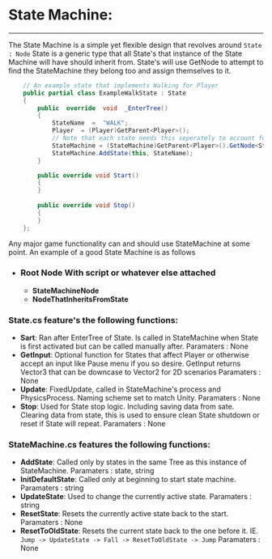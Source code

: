 # State Machine:

-----------------------------------------------------------------------------------------------------------------------------------------------------------------------------

The State Machine is a simple yet flexible design that revolves around ```State : Node``` State is a generic type that all State's that instance of the State Machine will have should inherit from. State's will use GetNode to attempt to find the StateMachine they belong too and assign themselves to it.

```csharp
    // An example state that implements Walking for Player
    public partial class ExampleWalkState : State
    {
        public  override  void  _EnterTree()
        {
            StateName  =  "WALK";
            Player  = (Player)GetParent<Player>(); 
            // Note that each state needs this seperately to account for the tree they belong too
            StateMachine = (StateMachine)GetParent<Player>().GetNode<StateMachine>("StateMachine");
            StateMachine.AddState(this, StateName);
        }

        public override void Start()
        {
        }
    
        public override void Stop()
        {
        }
    };
```
Any major game functionality can and should use StateMachine at some point. An example of a good State Machine is as follows

- ### Root Node With script or whatever else attached
    - **StateMachineNode**
    - **NodeThatInheritsFromState**

### State.cs feature's the following functions: 
- **Sart**: Ran after EnterTree of State. Is called in StateMachine when State is first activated but can be called manually after. Paramaters : None
- **GetInput**: Optional function for States that affect Player or otherwise accept an input like Pause menu if you so desire. 
    GetInput returns Vector3 that can be downcase to Vector2 for 2D scenarios Paramaters : None
- **Update**: FixedUpdate, called in StateMachine's process and PhysicsProcess. Naming scheme set to match Unity. Paramaters : None
- **Stop**: Used for State stop logic. Including saving data from sate. Clearing data from state, this is used to ensure clean State shutdown or reset if State will repeat.
    Paramaters : None

### StateMachine.cs features the following functions:
- **AddState**: Called only by states in the same Tree as this instance of StateMachine. Paramaters : state, string
- **InitDefaultState**: Called only at beginning to start state machine. Paramaters : string
- **UpdateState**: Used to change the currently active state. Paramaters : string
- **ResetState**: Resets the currently active state back to the start. Paramaters : None
- **ResetToOldState**: Resets the current state back to the one before it. IE. `Jump -> UpdateState -> Fall -> ResetToOldState -> Jump`
    Paramaters : None